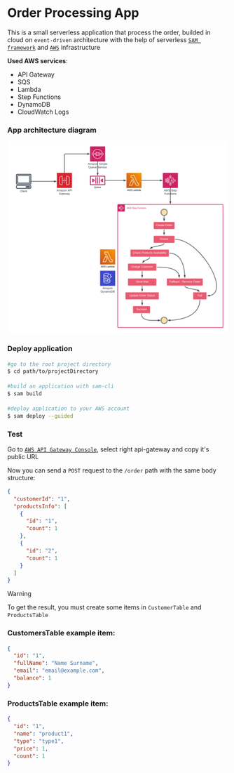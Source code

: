 
# Order Processing App

This is a small serverless application that process the order, builded in cloud on `event-driven` architecture
with the help of serverless [`SAM framework`](https://docs.aws.amazon.com/serverless-application-model/latest/developerguide/install-sam-cli.html) and [`AWS`](https://aws.amazon.com/ru/) infrastructure

**Used AWS services**:
- API Gateway
- SQS
- Lambda
- Step Functions
- DynamoDB
- CloudWatch Logs

### App architecture diagram
![](./appArchitecture.png)

### Deploy application
```bash
#go to the root project directory
$ cd path/to/projectDirectory

#build an application with sam-cli
$ sam build

#deploy application to your AWS account
$ sam deploy --guided
```

### Test
Go to [`AWS API Gateway Console`](https://us-east-1.console.aws.amazon.com/apigateway/main/apis), select right api-gateway and copy it's public URL

Now you can send a `POST` request to the `/order` path with the same body structure:
```json
{
  "customerId": "1",
  "productsInfo": [
    {
      "id": "1",
      "count": 1
    },
    {
      "id": "2",
      "count": 1
    }
  ]
}
```

> [!WARNING]
> To get the result, you must create some items in `CustomerTable` and `ProductsTable`

### CustomersTable example item:
```json
{
  "id": "1",
  "fullName": "Name Surname",
  "email": "email@example.com",
  "balance": 1
}
```

### ProductsTable example item:
```json
{
  "id": "1",
  "name": "product1",
  "type": "type1",
  "price": 1,
  "count": 1
}
```